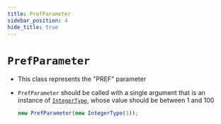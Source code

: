 ```yaml
---
title: PrefParameter
sidebar_position: 4
hide_title: true
---
```


# `PrefParameter`

- This class represents the "PREF" parameter

- `PrefParameter` should be called with a single argument that is an instance
  of [`IntegerType`](/documentation/values/integertype-and-integerlisttype),
  whose value should be between 1 and 100

  ```js
  new PrefParameter(new IntegerType(1));
  ```
